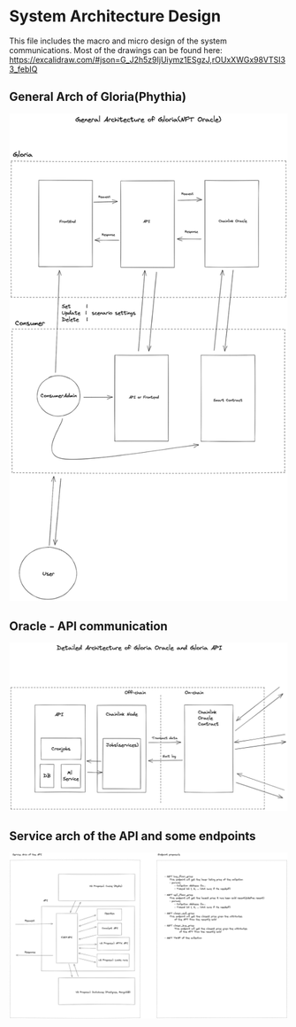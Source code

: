 # System Architecture Design

This file includes the macro and micro design of the system communications.
Most of the drawings can be found here: https://excalidraw.com/#json=G_J2h5z9IjUiymz1ESgzJ,rOUxXWGx98VTSI33_febIQ

## General Arch of Gloria(Phythia)

![General Architecture](general-arch.png) 

## Oracle - API communication

![Oracle API communication](oracle-api-arch.png)

## Service arch of the API and some endpoints

![Service arch of the API](oracle-api-arch-and-end.png)
